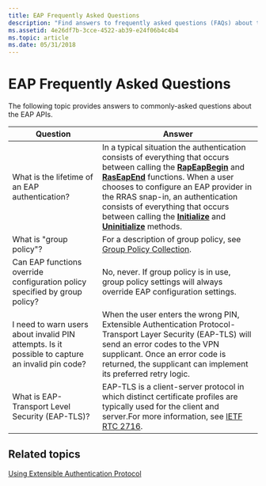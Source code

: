 ```yaml
---
title: EAP Frequently Asked Questions
description: "Find answers to frequently asked questions (FAQs) about the EAP APIs, such as 'What is the lifetime of an EAP authentication?'."
ms.assetid: 4e26df7b-3cce-4522-ab39-e24f06b4c4b4
ms.topic: article
ms.date: 05/31/2018
---
```


# EAP Frequently Asked Questions

The following topic provides answers to commonly-asked questions about the EAP APIs.



| Question                                                                                        | Answer                                                                                                                                                                                                                                                                                                                                                                                                                                                               |
|-------------------------------------------------------------------------------------------------|----------------------------------------------------------------------------------------------------------------------------------------------------------------------------------------------------------------------------------------------------------------------------------------------------------------------------------------------------------------------------------------------------------------------------------------------------------------------|
| What is the lifetime of an EAP authentication?                                                  | In a typical situation the authentication consists of everything that occurs between calling the [**RapEapBegin**](https://msdn.microsoft.com/library/Aa363520(v=VS.85).aspx) and [**RasEapEnd**](https://msdn.microsoft.com/library/Aa363521(v=VS.85).aspx) functions. When a user chooses to configure an EAP provider in the RRAS snap-in, an authentication consists of everything that occurs between calling the [**Initialize**](/previous-versions/windows/desktop/api/Rrascfg/nf-rrascfg-ieapproviderconfig-initialize) and [**Uninitialize**](/previous-versions/windows/desktop/api/Rrascfg/nf-rrascfg-ieapproviderconfig-uninitialize) methods.<br/> |
| What is "group policy"?                                                                         | For a description of group policy, see [Group Policy Collection](Http://go.microsoft.com/fwlink/p/?linkid=84005).                                                                                                                                                                                                                                                                                                                                                    |
| Can EAP functions override configuration policy specified by group policy?                      | No, never. If group policy is in use, group policy settings will always override EAP configuration settings.                                                                                                                                                                                                                                                                                                                                                         |
| I need to warn users about invalid PIN attempts. Is it possible to capture an invalid pin code? | When the user enters the wrong PIN, Extensible Authentication Protocol-Transport Layer Security (EAP-TLS) will send an error codes to the VPN supplicant. Once an error code is returned, the supplicant can implement its preferred retry logic.                                                                                                                                                                                                                    |
| What is EAP-Transport Level Security (EAP-TLS)?                                                 | EAP-TLS is a client-server protocol in which distinct certificate profiles are typically used for the client and server.For more information, see [IETF RTC 2716](Http://go.microsoft.com/fwlink/p/?linkid=83935).<br/>                                                                                                                                                                                                                                        |



 

## Related topics

<dl> <dt>

[Using Extensible Authentication Protocol](using-extenstible-authentication-protocol.md)
</dt> </dl>

 

 





